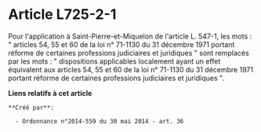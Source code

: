 # Article L725-2-1

Pour l'application à Saint-Pierre-et-Miquelon de l'article L. 547-1, les mots : " articles 54, 55 et 60 de la loi n° 71-1130
du 31 décembre 1971 portant réforme de certaines professions judiciaires et juridiques " sont remplacés par les mots : "
dispositions applicables localement ayant un effet équivalent aux articles 54, 55 et 60 de la loi n° 71-1130 du 31 décembre
1971 portant réforme de certaines professions judiciaires et juridiques ".

**Liens relatifs à cet article**

	**Créé par**:

	  - Ordonnance n°2014-559 du 30 mai 2014 - art. 36
